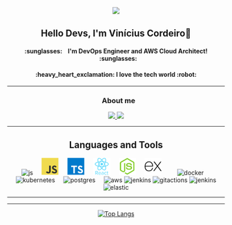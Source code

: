 <div align="center" >
  <img src="https://sauter.digital/wp-content/uploads/2021/05/GIF-Dados.gif" >
</div>

<p>
  <h2 align="center"><b>Hello Devs, I'm Vinícius Cordeiro👋</b></h2>
</p>

<p>
   <h4 align="center"> :sunglasses: &nbsp;&nbsp;&nbsp;I'm DevOps Engineer and AWS Cloud Architect! &nbsp;&nbsp;&nbsp;:sunglasses:</h4>
   <h4 align="center"> :heavy_heart_exclamation: I love the tech world :robot:                         </h4>
</p>

<hr/>

<p>
  <h3 align="center">  &nbsp;&nbsp;&nbsp;About me</h3>
</p>

<div align="center">
  <a href="https://www.linkedin.com/in/vin%C3%ADcius-cordeiro-1561a718a/" target="_blank" >
    <img src="https://img.shields.io/badge/LinkedIn-0077B5?style=for-the-badge&logo=linkedin&logoColor=white" >
  </a>
  <a href="https://github.com/viniciusczar" target="_blank" >
    <img src="https://img.shields.io/badge/GitHub-100000?style=for-the-badge&logo=github&logoColor=white">
  </a>
</div>

<hr/>

<p>
  <h2 align="center"> Languages and Tools </h3>
</p>

<div align="center"> 
  <img  src="https://cdn.jsdelivr.net/npm/simple-icons@3.13.0/icons/java.svg" alt="js" width="40" height="40" style="max-width:100%">         
  </img>&nbsp;&nbsp;&nbsp;
  <img  src="https://raw.githubusercontent.com/devicons/devicon/master/icons/javascript/javascript-original.svg" alt="js" width="40" height="40" style="max-width:100%">         
  </img>&nbsp;&nbsp;&nbsp;
  <img  src="https://raw.githubusercontent.com/devicons/devicon/master/icons/typescript/typescript-original.svg" alt="ts" width="40" height="40" style="max-width:100%">
  </img>&nbsp;&nbsp;&nbsp;
  <img  src="https://raw.githubusercontent.com/devicons/devicon/master/icons/react/react-original-wordmark.svg" alt="react" width="40" height="40" style="max-width:100%">
  </img>&nbsp;&nbsp;&nbsp;
  <img src="https://raw.githubusercontent.com/devicons/devicon/master/icons/nodejs/nodejs-plain.svg" alt="node" width="40" height="40" style="max-width:100%">
  </img>&nbsp;&nbsp;&nbsp;
  <img src="https://raw.githubusercontent.com/devicons/devicon/master/icons/express/express-original.svg" alt="express" width="40" height="40" style="max-width:100%">
  </img>&nbsp;&nbsp;&nbsp;
  </img>&nbsp;&nbsp;&nbsp;
  <img  src="https://cdn.jsdelivr.net/gh/devicons/devicon/icons/docker/docker-original-wordmark.svg" alt="docker" width="40" height="40" style="max-width:100%">        
  </img>&nbsp;&nbsp;&nbsp;  
  <img  src="https://cdn.jsdelivr.net/npm/simple-icons@3.13.0/icons/kubernetes.svg" alt="kubernetes" width="40" height="40" style="max-width:100%">        
  </img>&nbsp;&nbsp;&nbsp;  
  <img  src="https://cdn.jsdelivr.net/gh/devicons/devicon/icons/postgresql/postgresql-plain-wordmark.svg" alt="postgres" width="40" height="40" style="max-width:100%">     
  </img>&nbsp;&nbsp;&nbsp;
  <img  src="https://logodownload.org/wp-content/uploads/2017/11/amazon-web-services-logo.png" alt="aws" width="50" height="40" style="max-width:100%"></img>
  <img  src="https://cdn.jsdelivr.net/npm/simple-icons@3.13.0/icons/terraform.svg" alt="jenkins" width="50" height="40" style="max-width:100%"></img>
  <img  src="https://cdn.jsdelivr.net/npm/simple-icons@3.13.0/icons/githubactions.svg" alt="gitactions" width="50" height="40" style="max-width:100%"></img>
  <img  src="https://cdn.jsdelivr.net/npm/simple-icons@3.13.0/icons/jenkins.svg" alt="jenkins" width="50" height="40" style="max-width:100%"></img>
  <img  src="[https://cdn.jsdelivr.net/npm/simple-icons@3.13.0/icons/jenkins.svg](https://cdn.jsdelivr.net/npm/simple-icons@3.13.0/icons/elastic.svg)" alt="elastic" width="50" height="40" style="max-width:100%"></img>
</div>

<hr/>

<hr/>

<div align="center">

   [![Top Langs](https://github-readme-stats.vercel.app/api/top-langs/?username=rodrigodevelop-tech&layout=compact)](https://github.com/viniciusczar/github-readme-stats) 
  
</div>

